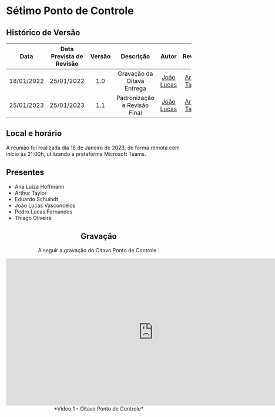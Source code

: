 # Sétimo Ponto de Controle

## <a>Histórico de Versão</a>
|    Data    | Data Prevista de Revisão | Versão |          Descrição           |                   Autor                    |                  Revisor                   |
| :--------: | :----------------------: | :----: | :--------------------------: | :----------------------------------------: | :----------------------------------------: |
| 18/01/2022 |        25/01/2022        |  1.0   |  Gravação da Oitava Entrega  | [João Lucas](https://github.com/Hackairos) | [Arthur Taylor](https://github.com/Eruel6) |
| 25/01/2023 |        25/01/2023        |  1.1   | Padronização e Revisão Final | [João Lucas](https://github.com/HacKairos) | [Arthur Taylor](https://github.com/Eruel6) |

## <a>Local e horário</a>

A reunião foi realizada dia 18 de Janeiro de 2023, de forma remota com início às 21:00h, utilizando a prataforma Microsoft Teams.

## <a>Presentes</a>

- Ana Luiza Hoffmann
- Arthur Taylor
- Eduardo Schuindt
- João Lucas Vasconcelos
- Pedro Lucas Fernandes
- Thiago Oliveira

<center>

## <a>Gravação</a>
A seguir a gravação do Oitavo Ponto de Controle :
<iframe width="800" height="400" src="https://www.youtube-nocookie.com/embed/wzy8QC-K0A4" frameborder="0" allow="accelerometer; autoplay; clipboard-write; encrypted-media; gyroscope; picture-in-picture" allowfullscreen></iframe>
*Video 1 - Oitavo Ponto de Controle*
</center>